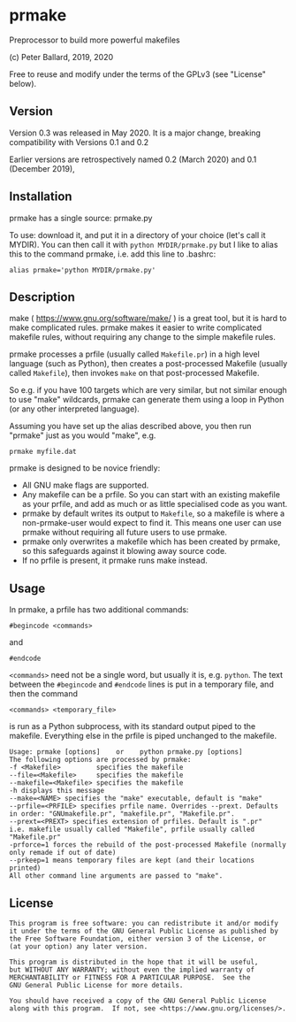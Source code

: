 # prmake
Preprocessor to build more powerful makefiles

(c) Peter Ballard, 2019, 2020

Free to reuse and modify under the terms of the GPLv3 (see "License" below).

Version
-------
Version 0.3 was released in May 2020. It is a major change, breaking compatibility with Versions 0.1 and 0.2

Earlier versions are retrospectively named 0.2 (March 2020) and 0.1 (December 2019),

Installation
------------
prmake has a single source: prmake.py

To use: download it, and put it in a directory of your choice (let's call it MYDIR).
You can then call it with `python MYDIR/prmake.py`
but I like to alias this to the command prmake, i.e. add this line to .bashrc:

    alias prmake='python MYDIR/prmake.py'

Description
-----------
make ( https://www.gnu.org/software/make/ ) is a great tool, but it is hard to make complicated rules.
prmake makes it easier to write complicated makefile rules,
without requiring any change to the simple makefile rules.

prmake processes a prfile (usually called `Makefile.pr`)
in a high level language (such as Python),
then creates a post-processed Makefile (usually called `Makefile`),
then invokes `make` on that post-processed Makefile.

So e.g. if you have 100 targets which are very similar, but not similar enough to use "make" wildcards,
prmake can generate them using a loop in Python (or any other interpreted language).

Assuming you have set up the alias described above, you then run "prmake" just as you would "make", e.g.

    prmake myfile.dat

prmake is designed to be novice friendly:
- All GNU make flags are supported.
- Any makefile can be a prfile. So you can start with an existing makefile as your prfile,
  and add as much or as little specialised code as you want.
- prmake by default writes its output to `Makefile`,
  so a makefile is where a non-prmake-user would expect to find it.
  This means one user can use prmake without requiring all future users to use prmake.
- prmake only overwrites a makefile which has been created by prmake,
  so this safeguards against it blowing away source code.
- If no prfile is present, it prmake runs make instead.

Usage
-----
In prmake, a prfile has two additional commands:

    #begincode <commands>

and

    #endcode

`<commands>` need not be a single word, but usually it is, e.g. `python`.
The text between the `#begincode` and `#endcode` lines is put in a temporary file,
and then the command

    <commands> <temporary_file>

is run as a Python subprocess,
with its standard output piped to the makefile.
Everything else in the prfile is piped unchanged to the makefile.

    Usage: prmake [options]    or    python prmake.py [options]
    The following options are processed by prmake:
    -f <Makefile>         specifies the makefile
    --file=<Makefile>     specifies the makefile
    --makefile=<Makefile> specifies the makefile
    -h displays this message
    --make=<NAME> specifies the "make" executable, default is "make"
    --prfile=<PRFILE> specifies prfile name. Overrides --prext. Defaults in order: "GNUmakefile.pr", "makefile.pr", "Makefile.pr".
    --prext=<PREXT> specifies extension of prfiles. Default is ".pr"
    i.e. makefile usually called "Makefile", prfile usually called "Makefile.pr"
    -prforce=1 forces the rebuild of the post-processed Makefile (normally only remade if out of date)
    --prkeep=1 means temporary files are kept (and their locations printed)
    All other command line arguments are passed to "make".

License
-------
    This program is free software: you can redistribute it and/or modify
    it under the terms of the GNU General Public License as published by
    the Free Software Foundation, either version 3 of the License, or
    (at your option) any later version.

    This program is distributed in the hope that it will be useful,
    but WITHOUT ANY WARRANTY; without even the implied warranty of
    MERCHANTABILITY or FITNESS FOR A PARTICULAR PURPOSE.  See the
    GNU General Public License for more details.

    You should have received a copy of the GNU General Public License
    along with this program.  If not, see <https://www.gnu.org/licenses/>.

